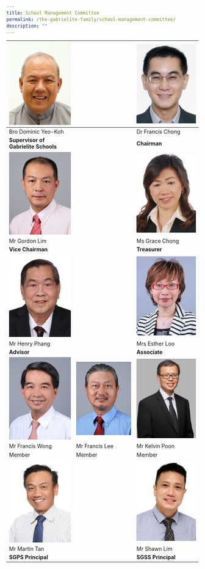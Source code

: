 ```yaml
---
title: School Management Committee
permalink: /the-gabrielite-family/school-management-committee/
description: ""
---
```

| ![](/images/Bro%20Dominic%20Yeo%20Koh.jpeg) || ![](/images/Dr%20Francis%20Chong.jpg) |
| -------- | -------- | -------- |
| Bro Dominic Yeo-Koh || Dr Francis Chong|
|**Supervisor of Gabrielite Schools** | | **Chairman**|
| ![](/images/Mr%20Gordon%20Lim.jpg) |  | ![](/images/Ms%20Grace%20Chong.jpg) |
| Mr Gordon Lim     | | Ms Grace Chong    |
|**Vice Chairman**| |**Treasurer**|
| ![](/images/Mr%20Henry%20Phang.jpg) |  | ![](/images/Mrs%20Esther%20Loo.jpg) |
| Mr Henry Phang     | | Mrs Esther Loo  |
|**Advisor**| |**Associate**|
| ![](/images/Mr%20Francis%20Wong.jpg) | ![](/images/Mr%20Francis%20Lee.jpg) | ![](/images/Mr%20Kelvin%20Poon.jpg) |
| Mr Francis Wong     | Mr Francis Lee    | Mr Kelvin Poon     |
| Member     | Member    | Member |
|![](/images/Mr%20Martin%20Tan.jpg) |  |![](/images/Mr%20Shawn%20Lim.jpg) |
| Mr Martin Tan    | | Mr Shawn Lim  |
|**SGPS Principal**| |**SGSS Principal**|